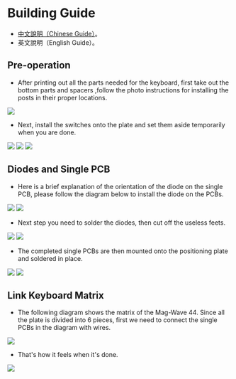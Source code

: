 # Building Guide

- [中文說明（Chinese Guide）](guide.md)。
- 英文說明（English Guide）。

## Pre-operation

- After printing out all the parts needed for the keyboard, first take out the bottom parts and spacers ,follow the photo instructions for installing the posts in their proper locations.

![](pics/g03.jpg)

- Next, install the switches onto the plate and set them aside temporarily when you are done.

![](pics/g04.jpg)
![](pics/g05.jpg)
![](pics/g06.jpg)

## Diodes and Single PCB

- Here is a brief explanation of the orientation of the diode on the single PCB, please follow the diagram below to install the diode on the PCBs.

![](pics/g08.jpg)
![](pics/g09.jpg)

- Next step you need to solder the diodes, then cut off the useless feets.

![](pics/g10.jpg)
![](pics/g11.jpg)

- The completed single PCBs are then mounted onto the positioning plate and soldered in place.

![](pics/g12.jpg)
![](pics/g13.jpg)

## Link Keyboard Matrix

- The following diagram shows the matrix of the Mag-Wave 44. Since all the plate is divided into 6 pieces, first we need to connect the single PCBs in the diagram with wires.

![](pics/g16.jpg)

- That's how it feels when it's done.

![](pics/g14.jpg)